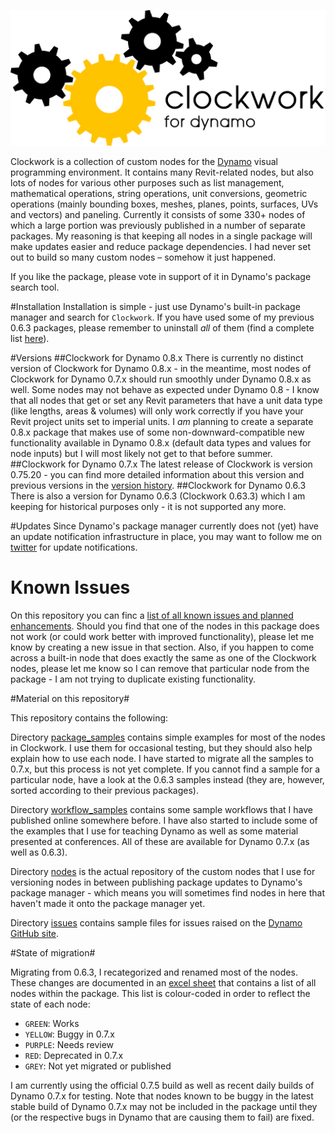 ﻿![Image](clockwork-logo.png)

Clockwork is a collection of custom nodes for the [Dynamo](http://www.dynamobim.org) visual programming environment. It contains many Revit-related nodes, but also lots of nodes for various other purposes such as list management, mathematical operations, string operations, unit conversions, geometric operations (mainly bounding boxes, meshes, planes, points, surfaces, UVs and vectors) and paneling. Currently it consists of some 330+ nodes of which a large portion was previously published in a number of separate packages. My reasoning is that keeping all nodes in a single package will make updates easier and reduce package dependencies. I had never set out to build so many custom nodes – somehow it just happened.

If you like the package, please vote in support of it in Dynamo's package search tool. 

#Installation
Installation is simple - just use Dynamo's built-in package manager and search for ```Clockwork```. If you have used some of my previous 0.6.3 packages, please remember to uninstall *all* of them (find a complete list [here](https://github.com/CAAD-RWTH/ClockworkForDynamo/wiki/0.6.3-Packages-to-Uninstall)).

#Versions
##Clockwork for Dynamo 0.8.x
There is currently no distinct version of Clockwork for Dynamo 0.8.x - in the meantime, most nodes of Clockwork for Dynamo 0.7.x should run smoothly under Dynamo 0.8.x as well. Some nodes may not behave as expected under Dynamo 0.8 - I know that all nodes that get or set any Revit parameters that have a unit data type (like lengths, areas & volumes) will only work correctly if you have your Revit project units set to imperial units. I *am* planning to create a separate 0.8.x package that makes use of some non-downward-compatible new functionality available in Dynamo 0.8.x (default data types and values for node inputs) but I will most likely not get to that before summer.
##Clockwork for Dynamo 0.7.x
The latest release of Clockwork is version 0.75.20 - you can find more detailed information about this version and previous versions in the [version history](https://github.com/CAAD-RWTH/ClockworkForDynamo/wiki/Version-History). 
##Clockwork for Dynamo 0.6.3
There is also a version for Dynamo 0.6.3 (Clockwork 0.63.3) which I am keeping for historical purposes only - it is not supported any more.

#Updates
Since Dynamo's package manager currently does not (yet) have an update notification infrastructure in place, you may want to follow me on [twitter](https://twitter.com/a_dieckmann) for update notifications.

# Known Issues
On this repository you can finc a [list of all known issues and planned enhancements](https://github.com/CAAD-RWTH/ClockworkForDynamo/issues). Should you find that one of the nodes in this package does not work (or could work better with improved functionality), please let me know by creating a new issue in that section. Also, if you happen to come across a built-in node that does exactly the same as one of the Clockwork nodes, please let me know so I can remove that particular node from the package - I am not trying to duplicate existing functionality.

#Material on this repository#

This repository contains the following:

Directory [package_samples](package_samples) contains simple examples for most of the nodes in Clockwork. I use them for occasional testing, but they should also help explain how to use each node. I have started to migrate all the samples to 0.7.x, but this process is not yet complete. If you cannot find a sample for a particular node, have a look at the 0.6.3 samples instead (they are, however, sorted according to their previous packages).

Directory [workflow_samples](workflow_samples) contains some sample workflows that I have published online somewhere before. I have also started to include some of the examples that I use for teaching Dynamo as well as some material presented at conferences. All of these are available for Dynamo 0.7.x (as well as 0.6.3).

Directory [nodes](nodes) is the actual repository of the custom nodes that I use for versioning nodes in between publishing package updates to Dynamo's package manager - which means you will sometimes find nodes in here that haven't made it onto the package manager yet.

Directory [issues](issues) contains sample files for issues raised on the [Dynamo GitHub site](https://github.com/DynamoDS/Dynamo).

#State of migration#

Migrating from 0.6.3, I recategorized and renamed most of the nodes. These changes are documented in an [excel sheet](https://github.com/CAAD-RWTH/ClockworkForDynamo/raw/master/NodeList.xls) that contains a list of all nodes within the package. This list is colour-coded in order to reflect the state of each node:
- ```GREEN```: Works
- ```YELLOW```: Buggy in 0.7.x
- ```PURPLE```: Needs review
- ```RED```: Deprecated in 0.7.x
- ```GREY```: Not yet migrated or published

I am currently using the official 0.7.5 build as well as recent daily builds of Dynamo 0.7.x for testing. Note that nodes known to be buggy in the latest stable build of Dynamo 0.7.x may not be included in the package until they (or the respective bugs in Dynamo that are causing them to fail) are fixed.
